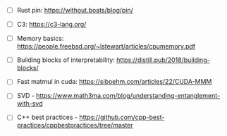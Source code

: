 - [ ] Rust pin: https://without.boats/blog/pin/
- [ ] C3: https://c3-lang.org/
- [ ] Memory basics: https://people.freebsd.org/~lstewart/articles/cpumemory.pdf
- [ ] Building blocks of interpretability: https://distill.pub/2018/building-blocks/
- [ ] Fast matmul in cuda: https://siboehm.com/articles/22/CUDA-MMM
- [ ] SVD - https://www.math3ma.com/blog/understanding-entanglement-with-svd
- [ ] C++ best practices - https://github.com/cpp-best-practices/cppbestpractices/tree/master

